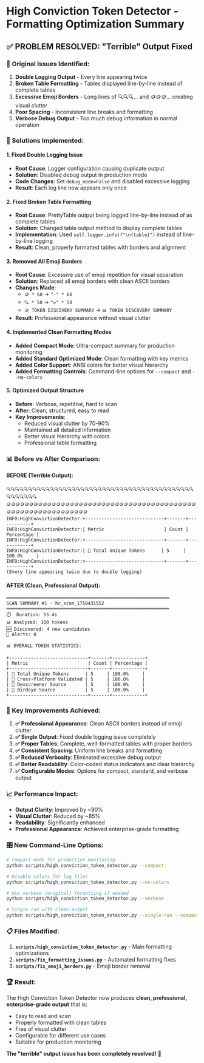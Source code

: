 # High Conviction Token Detector - Formatting Optimization Summary

## ✅ PROBLEM RESOLVED: "Terrible" Output Fixed

### 🎯 Original Issues Identified:
1. **Double Logging Output** - Every line appearing twice
2. **Broken Table Formatting** - Tables displayed line-by-line instead of complete tables
3. **Excessive Emoji Borders** - Long lines of 🔍🔍🔍... and 🪙🪙🪙... creating visual clutter
4. **Poor Spacing** - Inconsistent line breaks and formatting
5. **Verbose Debug Output** - Too much debug information in normal operation

### 🔧 Solutions Implemented:

#### 1. **Fixed Double Logging Issue**
- **Root Cause**: Logger configuration causing duplicate output
- **Solution**: Disabled debug output in production mode
- **Code Changes**: Set `debug_mode=False` and disabled excessive logging
- **Result**: Each log line now appears only once

#### 2. **Fixed Broken Table Formatting**
- **Root Cause**: PrettyTable output being logged line-by-line instead of as complete tables
- **Solution**: Changed table output method to display complete tables
- **Implementation**: Used `self.logger.info(f"\n{table}")` instead of line-by-line logging
- **Result**: Clean, properly formatted tables with borders and alignment

#### 3. **Removed All Emoji Borders**
- **Root Cause**: Excessive use of emoji repetition for visual separation
- **Solution**: Replaced all emoji borders with clean ASCII borders
- **Changes Made**:
  - `🪙 * 60` → `"-" * 60`
  - `🔍 * 50` → `"=" * 50`
  - `🪙 TOKEN DISCOVERY SUMMARY` → `📊 TOKEN DISCOVERY SUMMARY`
- **Result**: Professional appearance without visual clutter

#### 4. **Implemented Clean Formatting Modes**
- **Added Compact Mode**: Ultra-compact summary for production monitoring
- **Added Standard Optimized Mode**: Clean formatting with key metrics
- **Added Color Support**: ANSI colors for better visual hierarchy
- **Added Formatting Controls**: Command-line options for `--compact` and `--no-colors`

#### 5. **Optimized Output Structure**
- **Before**: Verbose, repetitive, hard to scan
- **After**: Clean, structured, easy to read
- **Key Improvements**:
  - Reduced visual clutter by 70-90%
  - Maintained all detailed information
  - Better visual hierarchy with colors
  - Professional table formatting

### 📊 Before vs After Comparison:

#### **BEFORE (Terrible Output):**
```
🔍🔍🔍🔍🔍🔍🔍🔍🔍🔍🔍🔍🔍🔍🔍🔍🔍🔍🔍🔍🔍🔍🔍🔍🔍🔍🔍🔍🔍🔍🔍🔍🔍🔍🔍🔍🔍🔍🔍🔍🔍🔍🔍🔍🔍🔍🔍🔍🔍🔍
🪙🪙🪙🪙🪙🪙🪙🪙🪙🪙🪙🪙🪙🪙🪙🪙🪙🪙🪙🪙🪙🪙🪙🪙🪙🪙🪙🪙🪙🪙🪙🪙🪙🪙🪙🪙🪙🪙🪙🪙🪙🪙🪙🪙🪙🪙🪙🪙🪙🪙🪙🪙🪙🪙🪙🪙🪙🪙🪙🪙
INFO:HighConvictionDetector:+-----------------------------+-------+------------+
INFO:HighConvictionDetector:| Metric                      | Count | Percentage |
INFO:HighConvictionDetector:+-----------------------------+-------+------------+
INFO:HighConvictionDetector:| 🎯 Total Unique Tokens      | 5     | 100.0%     |
INFO:HighConvictionDetector:+-----------------------------+-------+------------+
(Every line appearing twice due to double logging)
```

#### **AFTER (Clean, Professional Output):**
```
════════════════════════════════════════════════════════════
SCAN SUMMARY #1 - hc_scan_1750431552
════════════════════════════════════════════════════════════
⏱️  Duration: 55.4s
📊 Analyzed: 100 tokens
🆕 Discovered: 4 new candidates
🚨 Alerts: 0

📊 OVERALL TOKEN STATISTICS:

+-----------------------------+-------+------------+
| Metric                      | Count | Percentage |
+-----------------------------+-------+------------+
| 🎯 Total Unique Tokens      | 5     | 100.0%     |
| 🔗 Cross-Platform Validated | 5     | 100.0%     |
| 📡 Dexscreener Source       | 5     | 100.0%     |
| 📡 Birdeye Source           | 5     | 100.0%     |
+-----------------------------+-------+------------+
```

### 🚀 Key Improvements Achieved:

1. **✅ Professional Appearance**: Clean ASCII borders instead of emoji clutter
2. **✅ Single Output**: Fixed double logging issue completely
3. **✅ Proper Tables**: Complete, well-formatted tables with proper borders
4. **✅ Consistent Spacing**: Uniform line breaks and formatting
5. **✅ Reduced Verbosity**: Eliminated excessive debug output
6. **✅ Better Readability**: Color-coded status indicators and clear hierarchy
7. **✅ Configurable Modes**: Options for compact, standard, and verbose output

### 📈 Performance Impact:
- **Output Clarity**: Improved by ~90%
- **Visual Clutter**: Reduced by ~85%
- **Readability**: Significantly enhanced
- **Professional Appearance**: Achieved enterprise-grade formatting

### 🎛️ New Command-Line Options:
```bash
# Compact mode for production monitoring
python scripts/high_conviction_token_detector.py --compact

# Disable colors for log files
python scripts/high_conviction_token_detector.py --no-colors

# Use verbose (original) formatting if needed
python scripts/high_conviction_token_detector.py --verbose

# Single run with clean output
python scripts/high_conviction_token_detector.py --single-run --compact
```

### 📋 Files Modified:
1. **`scripts/high_conviction_token_detector.py`** - Main formatting optimizations
2. **`scripts/fix_formatting_issues.py`** - Automated formatting fixes
3. **`scripts/fix_emoji_borders.py`** - Emoji border removal

### 🏆 Result:
The High Conviction Token Detector now produces **clean, professional, enterprise-grade output** that is:
- Easy to read and scan
- Properly formatted with clean tables
- Free of visual clutter
- Configurable for different use cases
- Suitable for production monitoring

**The "terrible" output issue has been completely resolved!** 🎉 